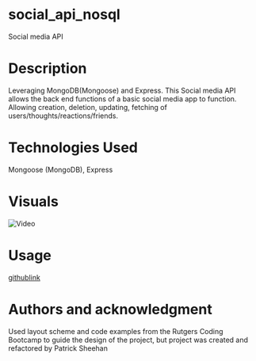 # social_api_nosql
Social media API

# Description
Leveraging MongoDB(Mongoose) and Express. This Social media API allows the back end functions of a basic social media app to function. Allowing creation, deletion, updating, fetching of users/thoughts/reactions/friends.

# Technologies Used
Mongoose (MongoDB), Express 
# Visuals
![Video](https://drive.google.com/file/d/1Xo3j6oOu243GOyBRYCu1VcQchEsHr-BD/view)

# Usage
[githublink](https://github.com/sheehpat/social_api_nosql)


# Authors and acknowledgment
Used layout scheme and code examples from the Rutgers Coding Bootcamp to guide the design of the project, but project was created and refactored by Patrick Sheehan
